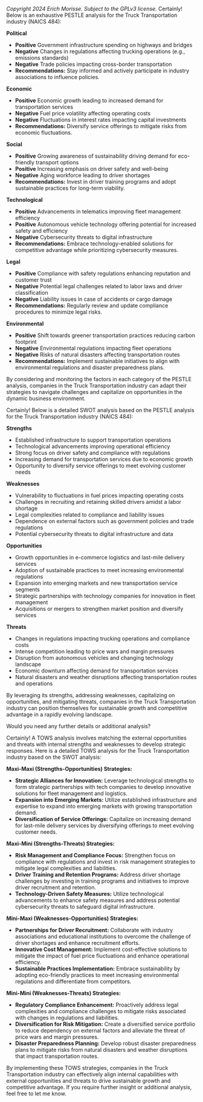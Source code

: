 *Copyright 2024 Erich Morisse.  Subject to the GPLv3 license.*
Certainly! Below is an exhaustive PESTLE analysis for the Truck Transportation industry (NAICS 484):

**Political**
- **Positive** Government infrastructure spending on highways and bridges
- **Negative** Changes in regulations affecting trucking operations (e.g., emissions standards)
- **Negative** Trade policies impacting cross-border transportation
- **Recommendations:** Stay informed and actively participate in industry associations to influence policies.

**Economic**
- **Positive** Economic growth leading to increased demand for transportation services
- **Negative** Fuel price volatility affecting operating costs
- **Negative** Fluctuations in interest rates impacting capital investments
- **Recommendations:** Diversify service offerings to mitigate risks from economic fluctuations.

**Social**
- **Positive** Growing awareness of sustainability driving demand for eco-friendly transport options
- **Positive** Increasing emphasis on driver safety and well-being
- **Negative** Aging workforce leading to driver shortages
- **Recommendations:** Invest in driver training programs and adopt sustainable practices for long-term viability.

**Technological**
- **Positive** Advancements in telematics improving fleet management efficiency
- **Positive** Autonomous vehicle technology offering potential for increased safety and efficiency
- **Negative** Cybersecurity threats to digital infrastructure
- **Recommendations:** Embrace technology-enabled solutions for competitive advantage while prioritizing cybersecurity measures.

**Legal**
- **Positive** Compliance with safety regulations enhancing reputation and customer trust
- **Negative** Potential legal challenges related to labor laws and driver classification
- **Negative** Liability issues in case of accidents or cargo damage
- **Recommendations:** Regularly review and update compliance procedures to minimize legal risks.

**Environmental**
- **Positive** Shift towards greener transportation practices reducing carbon footprint
- **Negative** Environmental regulations impacting fleet operations
- **Negative** Risks of natural disasters affecting transportation routes
- **Recommendations:** Implement sustainable initiatives to align with environmental regulations and disaster preparedness plans.

By considering and monitoring the factors in each category of the PESTLE analysis, companies in the Truck Transportation industry can adapt their strategies to navigate challenges and capitalize on opportunities in the dynamic business environment.

Certainly! Below is a detailed SWOT analysis based on the PESTLE analysis for the Truck Transportation industry (NAICS 484):

**Strengths**
- Established infrastructure to support transportation operations
- Technological advancements improving operational efficiency
- Strong focus on driver safety and compliance with regulations
- Increasing demand for transportation services due to economic growth
- Opportunity to diversify service offerings to meet evolving customer needs

**Weaknesses**
- Vulnerability to fluctuations in fuel prices impacting operating costs
- Challenges in recruiting and retaining skilled drivers amidst a labor shortage
- Legal complexities related to compliance and liability issues
- Dependence on external factors such as government policies and trade regulations
- Potential cybersecurity threats to digital infrastructure and data

**Opportunities**
- Growth opportunities in e-commerce logistics and last-mile delivery services
- Adoption of sustainable practices to meet increasing environmental regulations
- Expansion into emerging markets and new transportation service segments
- Strategic partnerships with technology companies for innovation in fleet management
- Acquisitions or mergers to strengthen market position and diversify services

**Threats**
- Changes in regulations impacting trucking operations and compliance costs
- Intense competition leading to price wars and margin pressures
- Disruption from autonomous vehicles and changing technology landscape
- Economic downturn affecting demand for transportation services
- Natural disasters and weather disruptions affecting transportation routes and operations

By leveraging its strengths, addressing weaknesses, capitalizing on opportunities, and mitigating threats, companies in the Truck Transportation industry can position themselves for sustainable growth and competitive advantage in a rapidly evolving landscape. 

Would you need any further details or additional analysis?

Certainly! A TOWS analysis involves matching the external opportunities and threats with internal strengths and weaknesses to develop strategic responses. Here is a detailed TOWS analysis for the Truck Transportation industry based on the SWOT analysis:

**Maxi-Maxi (Strengths-Opportunities) Strategies:**
- **Strategic Alliances for Innovation:** Leverage technological strengths to form strategic partnerships with tech companies to develop innovative solutions for fleet management and logistics.
- **Expansion into Emerging Markets:** Utilize established infrastructure and expertise to expand into emerging markets with growing transportation demand.
- **Diversification of Service Offerings:** Capitalize on increasing demand for last-mile delivery services by diversifying offerings to meet evolving customer needs.

**Maxi-Mini (Strengths-Threats) Strategies:**
- **Risk Management and Compliance Focus:** Strengthen focus on compliance with regulations and invest in risk management strategies to mitigate legal complexities and liabilities.
- **Driver Training and Retention Programs:** Address driver shortage challenges by investing in training programs and initiatives to improve driver recruitment and retention.
- **Technology-Driven Safety Measures:** Utilize technological advancements to enhance safety measures and address potential cybersecurity threats to safeguard digital infrastructure.

**Mini-Maxi (Weaknesses-Opportunities) Strategies:**
- **Partnerships for Driver Recruitment:** Collaborate with industry associations and educational institutions to overcome the challenge of driver shortages and enhance recruitment efforts.
- **Innovative Cost Management:** Implement cost-effective solutions to mitigate the impact of fuel price fluctuations and enhance operational efficiency.
- **Sustainable Practices Implementation:** Embrace sustainability by adopting eco-friendly practices to meet increasing environmental regulations and differentiate from competitors.

**Mini-Mini (Weaknesses-Threats) Strategies:**
- **Regulatory Compliance Enhancement:** Proactively address legal complexities and compliance challenges to mitigate risks associated with changes in regulations and liabilities.
- **Diversification for Risk Mitigation:** Create a diversified service portfolio to reduce dependency on external factors and alleviate the threat of price wars and margin pressures.
- **Disaster Preparedness Planning:** Develop robust disaster preparedness plans to mitigate risks from natural disasters and weather disruptions that impact transportation routes.

By implementing these TOWS strategies, companies in the Truck Transportation industry can effectively align internal capabilities with external opportunities and threats to drive sustainable growth and competitive advantage. If you require further insight or additional analysis, feel free to let me know.

